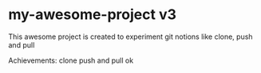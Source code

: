 # my-awesome-project v3


This awesome project is created to experiment git notions like clone, push and pull

Achievements: clone push and pull ok

